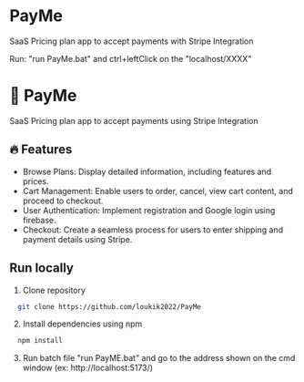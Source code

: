 # PayMe
SaaS Pricing plan app to accept payments with Stripe Integration 

Run: "run PayMe.bat" and ctrl+leftClick on the "localhost/XXXX"  


# 🚀 PayMe

SaaS Pricing plan app to accept payments using Stripe Integration


## 🔥 Features

- Browse Plans: Display detailed information, including features and prices.
- Cart Management: Enable users to order, cancel, view cart content, and proceed to checkout.
- User Authentication: Implement registration and Google login using firebase.
- Checkout: Create a seamless process for users to enter shipping and payment details using Stripe.
  
## Run locally

1.  Clone repository
  
```bash
  git clone https://github.com/loukik2022/PayMe
```

2.  Install dependencies using npm 

```bash
  npm install
```

3. Run batch file "run PayME.bat" and  go to the address shown on the cmd window (ex:  http://localhost:5173/)
